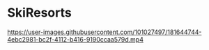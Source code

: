 # SkiResorts



https://user-images.githubusercontent.com/101027497/181644744-4ebc2981-bc2f-4112-b416-9190ccaa579d.mp4

